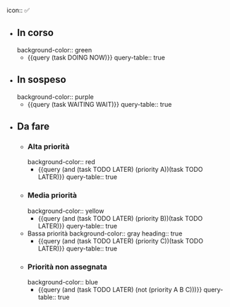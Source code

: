 icon:: ✅

- ## In corso
  background-color:: green
	- {{query (task DOING NOW)}}
	  query-table:: true
- ## In sospeso
  background-color:: purple
	- {{query (task WAITING WAIT)}}
	  query-table:: true
- ## Da fare
	- ### Alta priorità
	  background-color:: red
		- {{query (and (task TODO LATER) (priority A))(task TODO LATER)}}
		  query-table:: true
	- ### Media priorità
	  background-color:: yellow
		- {{query (and (task TODO LATER) (priority B))(task TODO LATER)}}
		  query-table:: true
	- Bassa priorità
	  background-color:: gray
	  heading:: true
		- {{query (and (task TODO LATER) (priority C))(task TODO LATER)}}
		  query-table:: true
	- ### Priorità non assegnata
	  background-color:: blue
		- {{query (and (task TODO LATER) (not (priority A B C)))}}
		  query-table:: true